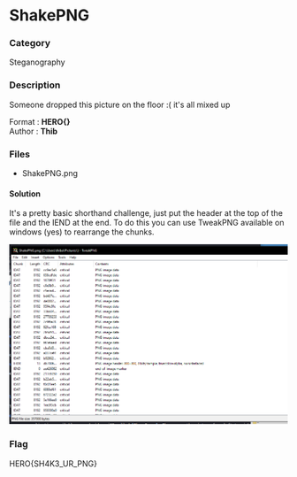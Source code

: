 # ShakePNG

### Category

Steganography

### Description

Someone dropped this picture on the floor :( it's all mixed up

Format : **HERO{}**<br>
Author : **Thib**

### Files

- ShakePNG.png

#### Solution

It's a pretty basic shorthand challenge, just put the header at the top of the file and the IEND at the end. To do this you can use TweakPNG available on windows (yes) to rearrange the chunks.

![image](Tweak.png)

### Flag

HERO{SH4K3_UR_PNG}


